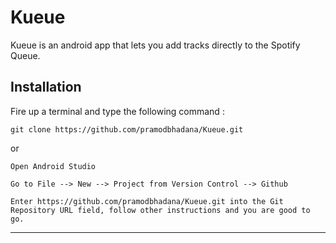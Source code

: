 # Kueue

Kueue is an android app that lets you add tracks directly to the Spotify Queue.

## Installation

Fire up a terminal and type the following command :
```
git clone https://github.com/pramodbhadana/Kueue.git
```
or 
```
Open Android Studio 

Go to File --> New --> Project from Version Control --> Github 
 
Enter https://github.com/pramodbhadana/Kueue.git into the Git Repository URL field, follow other instructions and you are good to go.
```
----------
